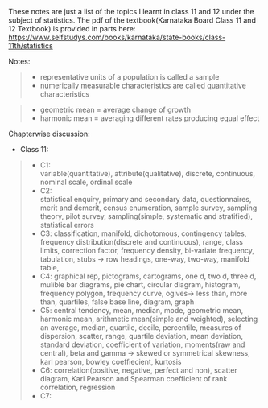 These notes are just a list of the topics I learnt in class 11 and 12 under the subject of statistics.
The pdf of the textbook(Karnataka Board Class 11 and 12 Textbook) is provided in parts here: https://www.selfstudys.com/books/karnataka/state-books/class-11th/statistics

Notes:
> - representative units of a population is called a sample
> - numerically measurable characteristics are called quantitative characteristics

> - geometric mean = average change of growth
> - harmonic mean = averaging different rates producing equal effect

Chapterwise discussion:

- Class 11:

> - C1: \
    variable(quantitative), attribute(qualitative), discrete, continuous, nominal scale, ordinal scale
> - C2: \
    statistical enquiry, primary and secondary data, questionnaires, merit and demerit, census enumeration, sample survey, sampling theory, pilot survey, sampling(simple, systematic and stratified), statistical errors
> - C3: 
    classification, manifold, dichotomous, contingency tables, frequency distribution(discrete and continuous), range, class limits, correction factor, frequency density, bi-variate frequency, tabulation, stubs -> row headings, one-way, two-way, manifold table, 
> - C4: 
    graphical rep, pictograms, cartograms, one d, two d, three d, mulible bar diagrams, pie chart, circular diagram, histogram, frequency polygon, frequency curve, ogives-> less than, more than, quartiles, false base line, diagram, graph
> - C5: 
    central tendency, mean, median, mode, geometric mean, harmonic mean, arithmetic mean(simple and weighted), selecting an average, median, quartile, decile, percentile, measures of dispersion, scatter, range, quartile deviation, mean deviation, standard deviation, coefficient of variation, moments(raw and central), 
    beta and gamma -> skewed or symmetrical
    skewness, karl pearson, bowley coeffiecient, kurtosis
> - C6:
    correlation(positive, negative, perfect and non), scatter diagram, Karl Pearson and Spearman coefficient of rank correlation, regression
> - C7:
        

    

